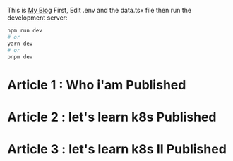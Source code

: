 This is [My Blog](http://hackawa.com) 
First, Edit .env  and the data.tsx file 
then run the development server:

```bash
npm run dev
# or
yarn dev
# or
pnpm dev
```

# Article 1 : Who i'am Published
# Article 2 : let's learn k8s Published
# Article 3 : let's learn k8s II Published